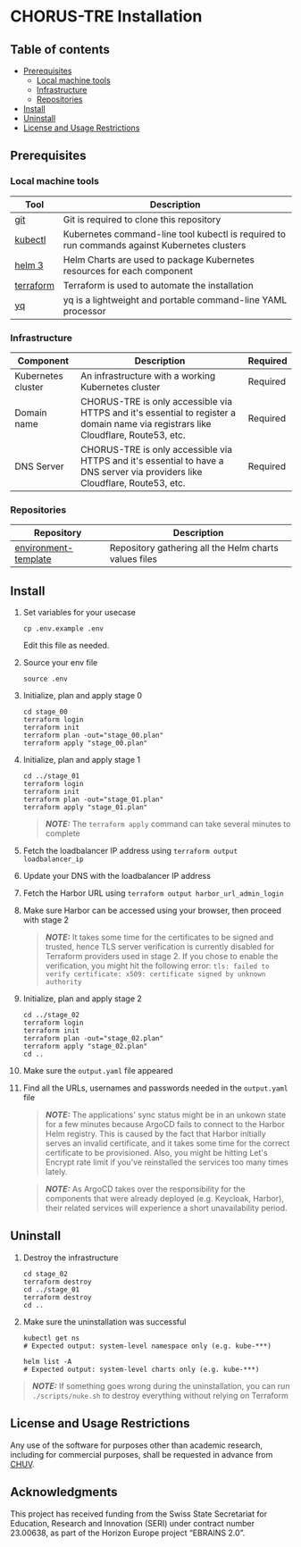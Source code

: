# CHORUS-TRE Installation

## Table of contents
<!-- Generated with VIM plugin https://github.com/mzlogin/vim-markdown-toc -->

<!-- vim-markdown-toc GFM -->

* [Prerequisites](#prerequisites)
    * [Local machine tools](#local-machine-tools)
    * [Infrastructure](#infrastructure)
    * [Repositories](#repositories)
* [Install](#install)
* [Uninstall](#uninstall)
* [License and Usage Restrictions](#license-and-usage-restrictions)

<!-- vim-markdown-toc -->

## Prerequisites

### Local machine tools

| Tool                                                          | Description                                                                                                                                                                                                      |
| ------------------------------------------------------------------ | ---------------------------------------------------- |
| [git](https://git-scm.com/downloads)                               | Git is required to clone this repository             |
| [kubectl](https://kubernetes.io/docs/tasks/tools/install-kubectl)  | Kubernetes command-line tool kubectl is required to run commands against Kubernetes clusters                                                                                                                    |
| [helm 3](https://github.com/helm/helm#install)                     | Helm Charts are used to package Kubernetes resources for each component |
| [terraform](https://developer.hashicorp.com/terraform/install)                     | Terraform is used to automate the installation |
| [yq](https://mikefarah.gitbook.io/yq#install)                     | yq is a lightweight and portable command-line YAML processor |
<!--
| [argocd cli](https://argo-cd.readthedocs.io/en/stable/cli_installation)                     | ArgoCD CLI is required to manage the CHORUS-TRE ArgoCD instance |
| [argo cli](https://argo-workflows.readthedocs.io/en/stable/walk-through/argo-cli/)                            | Argo-Workflows CLI is required to manage CI jobs |
-->

### Infrastructure

| Component          | Description                                                                                                        | Required |
| ------------------ | ------------------------------------------------------------------------------------------------------------------ | -------- |
| Kubernetes cluster | An infrastructure with a working Kubernetes cluster | Required |
| Domain name        | CHORUS-TRE is only accessible via HTTPS and it's essential to register a domain name via registrars like Cloudflare, Route53, etc. | Required |  
| DNS Server         | CHORUS-TRE is only accessible via HTTPS and it's essential to have a DNS server via providers like Cloudflare, Route53, etc.                  | Required |

### Repositories

| Repository                                                          | Description                                                                                                                                                                                                      |
| ------------------------------------------------------------------ | ---------------------------------------------------- |
| [environment-template](https://github.com/CHORUS-TRE/environment-template)                               | Repository gathering all the Helm charts values files             |

## Install

1. Set variables for your usecase

    ```
    cp .env.example .env
    ```

    Edit this file as needed.

1. Source your env file
    ```
    source .env
    ```

1. Initialize, plan and apply stage 0

    ```
    cd stage_00
    terraform login
    terraform init
    terraform plan -out="stage_00.plan"
    terraform apply "stage_00.plan"
    ```

1. Initialize, plan and apply stage 1

    ```
    cd ../stage_01
    terraform login
    terraform init
    terraform plan -out="stage_01.plan"
    terraform apply "stage_01.plan"
    ```

    > **_NOTE:_** The ```terraform apply``` command can take several minutes to complete

1. Fetch the loadbalancer IP address using ```terraform output loadbalancer_ip```

1. Update your DNS with the loadbalancer IP address

1. Fetch the Harbor URL using ```terraform output harbor_url_admin_login```

1. Make sure Harbor can be accessed using your browser, then proceed with stage 2

    > **_NOTE:_** It takes some time for the certificates to be signed and trusted, hence TLS server verification is currently disabled for Terraform providers used in stage 2. If you chose to enable the verification, you might hit the following error: ```tls: failed to verify certificate: x509: certificate signed by unknown authority```

1. Initialize, plan and apply stage 2
    ```
    cd ../stage_02
    terraform login
    terraform init
    terraform plan -out="stage_02.plan"
    terraform apply "stage_02.plan"
    cd ..
    ```

1. Make sure the ```output.yaml``` file appeared

1. Find all the URLs, usernames and passwords needed in the ```output.yaml``` file

    > **_NOTE:_** The applications' sync status might be in an unkown state for a few minutes because ArgoCD fails to connect to the Harbor Helm registry. This is caused by the fact that Harbor initially serves an invalid certificate, and it takes some time for the correct certificate to be provisioned. Also, you might be hitting Let's Encrypt rate limit if you've reinstalled the services too many times lately.

    > **_NOTE:_** As ArgoCD takes over the responsibility for the components that were already deployed (e.g. Keycloak, Harbor), their related services will experience a short unavailability period.

## Uninstall

1. Destroy the infrastructure

    ```
    cd stage_02
    terraform destroy
    cd ../stage_01
    terraform destroy
    cd ..
    ```

1. Make sure the uninstallation was successful
    ```
    kubectl get ns
    # Expected output: system-level namespace only (e.g. kube-***)
    ```

    ```
    helm list -A
    # Expected output: system-level charts only (e.g. kube-***)
    ```

> **_NOTE:_** If something goes wrong during the uninstallation, you can run
```./scripts/nuke.sh``` to destroy everything without relying on Terraform

## License and Usage Restrictions

Any use of the software for purposes other than academic research, including for commercial purposes, shall be requested in advance from [CHUV](mailto:pactt.legal@chuv.ch).

## Acknowledgments

This project has received funding from the Swiss State Secretariat for Education, Research and Innovation (SERI) under contract number 23.00638, as part of the Horizon Europe project “EBRAINS 2.0”.
